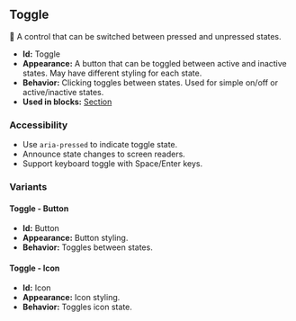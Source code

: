 ## Toggle
🔁 A control that can be switched between pressed and unpressed states.
- **Id:** Toggle
- **Appearance:** A button that can be toggled between active and inactive states. May have different styling for each state.
- **Behavior:** Clicking toggles between states. Used for simple on/off or active/inactive states.
- **Used in blocks:** [Section](../blocks/Section.md)
### Accessibility
- Use `aria-pressed` to indicate toggle state.
- Announce state changes to screen readers.
- Support keyboard toggle with Space/Enter keys.

### Variants
#### Toggle - **Button**
- **Id:** Button
- **Appearance:** Button styling.
- **Behavior:** Toggles between states.
#### Toggle - **Icon**
- **Id:** Icon
- **Appearance:** Icon styling.
- **Behavior:** Toggles icon state.
